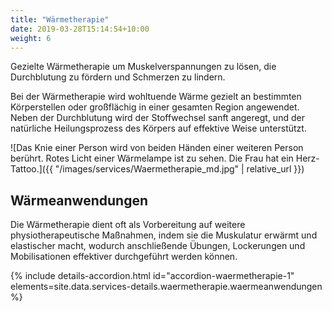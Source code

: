 ```yaml
---
title: "Wärmetherapie"
date: 2019-03-28T15:14:54+10:00
weight: 6
---
```


Gezielte Wärmetherapie um Muskelverspannungen zu lösen, die Durchblutung zu fördern und Schmerzen zu lindern.

Bei der Wärmetherapie wird wohltuende Wärme gezielt an bestimmten Körperstellen oder großflächig in einer gesamten Region angewendet. Neben der Durchblutung wird der Stoffwechsel sanft angeregt, und der natürliche Heilungsprozess des Körpers auf effektive Weise unterstützt.

![Das Knie einer Person wird von beiden Händen einer weiteren Person berührt. Rotes Licht einer Wärmelampe ist zu sehen. Die Frau hat ein Herz-Tattoo.]({{ "/images/services/Waermetherapie_md.jpg" | relative_url }})

## Wärmeanwendungen

Die Wärmetherapie dient oft als Vorbereitung auf weitere physiotherapeutische Maßnahmen, indem sie die Muskulatur erwärmt und elastischer macht, wodurch anschließende Übungen, Lockerungen und Mobilisationen effektiver durchgeführt werden können.

{% include details-accordion.html
  id="accordion-waermetherapie-1"
  elements=site.data.services-details.waermetherapie.waermeanwendungen
%}
